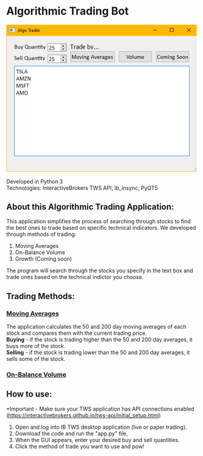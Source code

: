 # Algorithmic Trading Bot
![GUI Image](gui.png)

Developed in Python 3  
Technologies: InteractiveBrokers TWS API, ib_insync, PyQT5

## About this Algorithmic Trading Application:
This application simplifies the process of searching through stocks to find the best ones to trade based on specific technical indicators. We developed through methods of trading:  

1. Moving Averages
2. On-Balance Volume
3. Growth (Coming soon)

The program will search through the stocks you specify in the text box and trade ones based on the technical indictor you choose.  

## Trading Methods:
### <u>Moving Averages</u>
The application calculates the 50 and 200 day moving averages of each stock and compares them with the current trading price.  
<b>Buying</b> - if the stock is trading higher than the 50 and 200 day averages, it buys more of the stock.  
<b>Selling</b> - if the stock is trading lower than the 50 and 200 day averages, it sells some of the stock.

### <u>On-Balance Volume</u>

## How to use:
*Important - Make sure your TWS application has API connections enabled (https://interactivebrokers.github.io/tws-api/initial_setup.html)

1. Open and log into IB TWS desktop application (live or paper trading).
2. Download the code and run the "app.py" file,
3. When the GUI appears, enter your desired buy and sell quantities.
4. Click the method of trade you want to use and pow!
